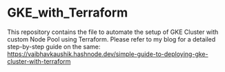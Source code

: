 # GKE_with_Terraform

This repository contains the file to automate the setup of GKE Cluster with custom Node Pool using Terraform. 
Please refer to my blog for a detailed step-by-step guide on the same: https://vaibhavkaushik.hashnode.dev/simple-guide-to-deploying-gke-cluster-with-terraform

